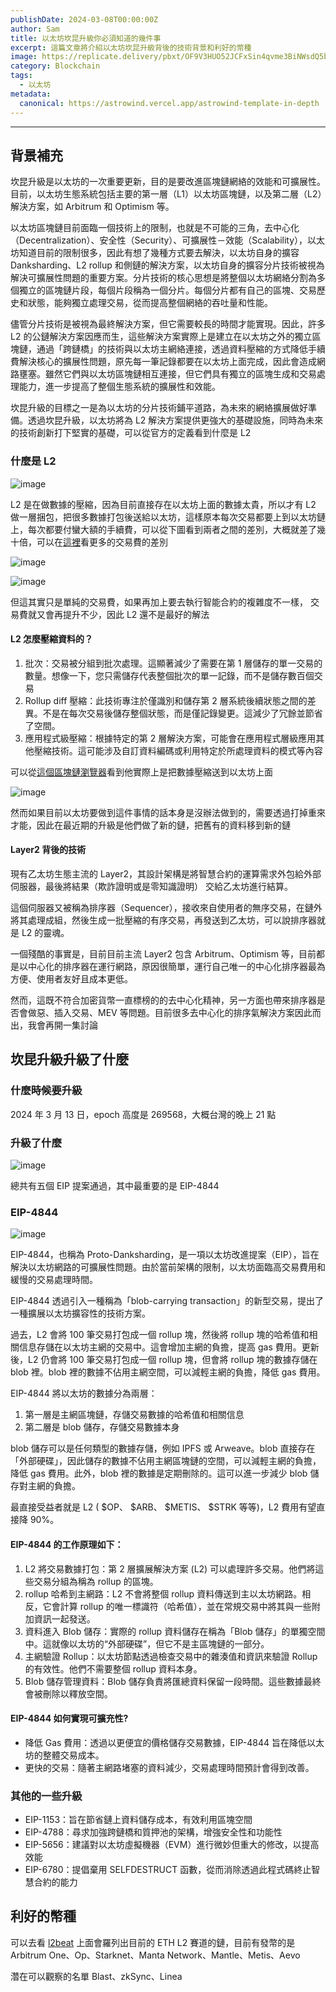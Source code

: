```yaml
---
publishDate: 2024-03-08T00:00:00Z
author: Sam
title: 以太坊坎昆升級你必須知道的幾件事
excerpt: 這篇文章將介紹以太坊坎昆升級背後的技術背景和利好的幣種
image: https://replicate.delivery/pbxt/OF9V3HUO52JCFxSin4qvme3BiNWsdQ5biJG1sdaYFtmOnHPJA/out-0.png
category: Blockchain
tags:
  - 以太坊
metadata:
  canonical: https://astrowind.vercel.app/astrowind-template-in-depth
---
```


---

## 背景補充

坎昆升級是以太坊的一次重要更新，目的是要改進區塊鏈網絡的效能和可擴展性。目前，以太坊生態系統包括主要的第一層（L1）以太坊區塊鏈，以及第二層（L2）解決方案，如 Arbitrum 和 Optimism 等。

以太坊區塊鏈目前面臨一個技術上的限制，也就是不可能的三角，去中心化（Decentralization）、安全性（Security）、可擴展性－效能（Scalability），以太坊知道目前的限制很多，因此有想了幾種方式要去解決，以太坊自身的擴容 Danksharding、L2 rollup 和側鏈的解決方案，以太坊自身的擴容分片技術被視為解決可擴展性問題的重要方案。分片技術的核心思想是將整個以太坊網絡分割為多個獨立的區塊鏈片段，每個片段稱為一個分片。每個分片都有自己的區塊、交易歷史和狀態，能夠獨立處理交易，從而提高整個網絡的吞吐量和性能。

儘管分片技術是被視為最終解決方案，但它需要較長的時間才能實現。因此，許多 L2 的公鏈解決方案因應而生，這些解決方案實際上是建立在以太坊之外的獨立區塊鏈，通過「跨鏈橋」的技術與以太坊主網絡連接，透過資料壓縮的方式降低手續費解決核心的擴展性問題，原先每一筆記錄都要在以太坊上面完成，因此會造成網路壅塞。雖然它們與以太坊區塊鏈相互連接，但它們具有獨立的區塊生成和交易處理能力，進一步提高了整個生態系統的擴展性和效能。

坎昆升級的目標之一是為以太坊的分片技術鋪平道路，為未來的網絡擴展做好準備。透過坎昆升級，以太坊將為 L2 解決方案提供更強大的基礎設施，同時為未來的技術創新打下堅實的基礎，可以從官方的定義看到什麼是 L2

### 什麼是 L2

![image](https://hackmd.io/_uploads/r1yQjyiOa.png)

L2 是在做數據的壓縮，因為目前直接存在以太坊上面的數據太貴，所以才有 L2 做一層捆包，把很多數據打包後送給以太坊，這樣原本每次交易都要上到以太坊鏈上，每次都要付蠻大額的手續費，可以從下圖看到兩者之間的差別，大概就差了幾十倍，可以在[這裡](https://tokentool.bitbond.com/gas-price/ethereum)看更多的交易費的差別

![image](https://hackmd.io/_uploads/HkTuYnBTp.png)

![image](https://hackmd.io/_uploads/r1acF2r6T.png)



但這其實只是單純的交易費，如果再加上要去執行智能合約的複雜度不一樣， 交易費就又會再提升不少，因此 L2 還不是最好的解法

#### L2 怎麼壓縮資料的？

1. 批次：交易被分組到批次處理。這顯著減少了需要在第 1 層儲存的單一交易的數量。想像一下，您只需儲存代表整個批次的單一記錄，而不是儲存數百個交易
2. Rollup diff 壓縮：此技術專注於僅識別和儲存第 2 層系統後續狀態之間的差異。不是在每次交易後儲存整個狀態，而是僅記錄變更。這減少了冗餘並節省了空間。
3. 應用程式級壓縮：根據特定的第 2 層解決方案，可能會在應用程式層級應用其他壓縮技術。這可能涉及自訂資料編碼或利用特定於所處理資料的模式等內容

可以從[這個區塊鏈瀏覽器](https://optimistic.etherscan.io/)看到他實際上是把數據壓縮送到以太坊上面

![image](https://hackmd.io/_uploads/HyMpY1jOa.png)

然而如果目前以太坊要做到這件事情的話本身是沒辦法做到的，需要透過打掉重來才能，因此在最近期的升級是他們做了新的鏈，把舊有的資料移到新的鏈

#### Layer2 背後的技術

現有乙太坊生態主流的 Layer2，其設計架構是將智慧合約的運算需求外包給外部伺服器，最後將結果（欺詐證明或是零知識證明） 交給乙太坊進行結算。

這個伺服器又被稱為排序器（Sequencer），接收來自使用者的無序交易，在鏈外將其處理成組，然後生成一批壓縮的有序交易，再發送到乙太坊，可以說排序器就是 L2 的靈魂。

一個殘酷的事實是，目前目前主流 Layer2 包含 Arbitrum、Optimism 等，目前都是以中心化的排序器在運行網路，原因很簡單，運行自己唯一的中心化排序器最為方便、使用者友好且成本更低。

然而，這既不符合加密貨幣一直標榜的的去中心化精神，另一方面也帶來排序器是否會做惡、插入交易、MEV 等問題。目前很多去中心化的排序氣解決方案因此而出，我會再開一集討論


## 坎昆升級升級了什麼

### 什麼時候要升級

2024 年 3 月 13 日，epoch 高度是 269568，大概台灣的晚上 21 點

### 升級了什麼

![image](https://hackmd.io/_uploads/BkKRMaHTp.png)

總共有五個 EIP 提案通過，其中最重要的是 EIP-4844

### EIP-4844

![image](https://hackmd.io/_uploads/rJZuf6B6p.png)


EIP-4844，也稱為 Proto-Danksharding，是一項以太坊改進提案（EIP），旨在解決以太坊網路的可擴展性問題。由於當前架構的限制，以太坊面臨高交易費用和緩慢的交易處理時間。 

EIP-4844 透過引入一種稱為「blob-carrying transaction」的新型交易，提出了一種擴展以太坊擴容性的技術方案。

過去，L2 會將 100 筆交易打包成一個 rollup 塊，然後將 rollup 塊的哈希值和相關信息存儲在以太坊主網的交易中。這會增加主網的負擔，提高 gas 費用。更新後，L2 仍會將 100 筆交易打包成一個 rollup 塊，但會將 rollup 塊的數據存儲在 blob 裡。blob 裡的數據不佔用主網空間，可以減輕主網的負擔，降低 gas 費用。


EIP-4844 將以太坊的數據分為兩層：
1. 第一層是主網區塊鏈，存儲交易數據的哈希值和相關信息
2. 第二層是 blob 儲存，存儲交易數據本身

blob 儲存可以是任何類型的數據存儲，例如 IPFS 或 Arweave。blob 直接存在「外部硬碟」，因此儲存的數據不佔用主網區塊鏈的空間，可以減輕主網的負擔，降低 gas 費用。此外，blob 裡的數據是定期刪除的。這可以進一步減少 blob 儲存對主網的負擔。

最直接受益者就是 L2 ( $OP、 $ARB、 $METIS、 $STRK 等等)，L2 費用有望直接降 90%。
#### EIP-4844 的工作原理如下：

1. L2 將交易數據打包：第 2 層擴展解決方案 (L2) 可以處理許多交易。他們將這些交易分組為稱為 rollup 的區塊。 
2. rollup 哈希到主網路：L2 不會將整個 rollup 資料傳送到主以太坊網路。相反，它會計算 rollup 的唯一標識符（哈希值），並在常規交易中將其與一些附加資訊一起發送。 
3. 資料進入 Blob 儲存：實際的 rollup 資料儲存在稱為「Blob 儲存」的單獨空間中。這就像以太坊的“外部硬碟”，但它不是主區塊鏈的一部分。 
4. 主網驗證 Rollup：以太坊節點透過檢查交易中的雜湊值和資訊來驗證 Rollup 的有效性。他們不需要整個 rollup 資料本身。 
5. Blob 儲存管理資料：Blob 儲存負責將匯總資料保留一段時間。這些數據最終會被刪除以釋放空間。


#### EIP-4844 如何實現可擴充性?
- 降低 Gas 費用：透過以更便宜的價格儲存交易數據，EIP-4844 旨在降低以太坊的整體交易成本。 
- 更快的交易：隨著主網路堵塞的資料減少，交易處理時間預計會得到改善。


### 其他的一些升級

- EIP-1153：旨在節省鏈上資料儲存成本，有效利用區塊空間
- EIP-4788：尋求加強跨鏈橋和質押池的架構，增強安全性和功能性
- EIP-5656：建議對以太坊虛擬機器（EVM）進行微妙但重大的修改，以提高效能
- EIP-6780：提倡棄用 SELFDESTRUCT 函數，從而消除透過此程式碼終止智慧合約的能力
## 利好的幣種

可以去看 [l2beat](https://l2beat.com/scaling/summary) 上面會羅列出目前的 ETH L2 賽道的鏈，目前有發幣的是 Arbitrum One、Op、Starknet、Manta Network、Mantle、Metis、Aevo

濳在可以觀察的名單 Blast、zkSync、Linea